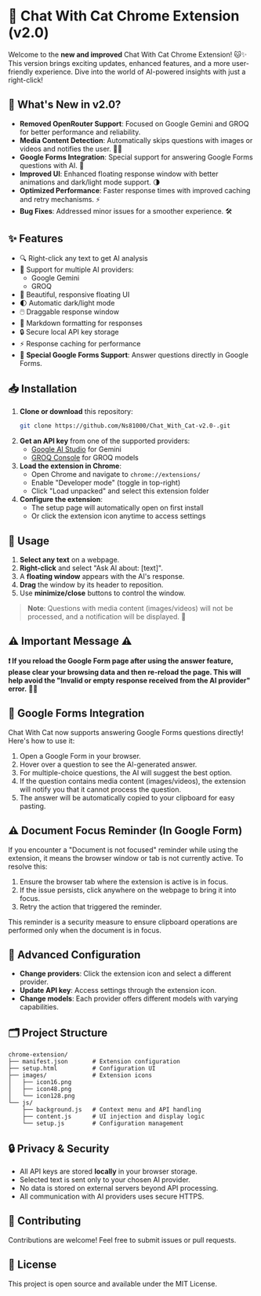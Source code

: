 # 🚀 Chat With Cat Chrome Extension (v2.0)

Welcome to the **new and improved** Chat With Cat Chrome Extension! 🐱✨ This version brings exciting updates, enhanced features, and a more user-friendly experience. Dive into the world of AI-powered insights with just a right-click!

## 🌟 What's New in v2.0?

- **Removed OpenRouter Support**: Focused on Google Gemini and GROQ for better performance and reliability.
- **Media Content Detection**: Automatically skips questions with images or videos and notifies the user. 📸🎥
- **Google Forms Integration**: Special support for answering Google Forms questions with AI. 📝
- **Improved UI**: Enhanced floating response window with better animations and dark/light mode support. 🌗
- **Optimized Performance**: Faster response times with improved caching and retry mechanisms. ⚡
- **Bug Fixes**: Addressed minor issues for a smoother experience. 🛠️

## ✨ Features

- 🔍 Right-click any text to get AI analysis
- 🔄 Support for multiple AI providers:
  - Google Gemini
  - GROQ
- 🎨 Beautiful, responsive floating UI
- 🌓 Automatic dark/light mode
- 🖱️ Draggable response window
- 📝 Markdown formatting for responses
- 🔒 Secure local API key storage
- ⚡ Response caching for performance
- 📝 **Special Google Forms Support**: Answer questions directly in Google Forms.

## 📥 Installation

1. **Clone or download** this repository:
   ```bash
   git clone https://github.com/Ns81000/Chat_With_Cat-v2.0-.git
   ```
2. **Get an API key** from one of the supported providers:
   - [Google AI Studio](https://makersuite.google.com/app/apikey) for Gemini
   - [GROQ Console](https://console.groq.com/keys) for GROQ models
3. **Load the extension in Chrome**:
   - Open Chrome and navigate to `chrome://extensions/`
   - Enable "Developer mode" (toggle in top-right)
   - Click "Load unpacked" and select this extension folder
4. **Configure the extension**:
   - The setup page will automatically open on first install
   - Or click the extension icon anytime to access settings

## 🚀 Usage

1. **Select any text** on a webpage.
2. **Right-click** and select "Ask AI about: [text]".
3. A **floating window** appears with the AI's response.
4. **Drag** the window by its header to reposition.
5. Use **minimize/close** buttons to control the window.

> **Note**: Questions with media content (images/videos) will not be processed, and a notification will be displayed. 📢

## ⚠️ **Important Message** ⚠️

**❗ If you reload the Google Form page after using the answer feature, please clear your browsing data and then re-reload the page. This will help avoid the "Invalid or empty response received from the AI provider" error.** 🧹🔄

## 📝 Google Forms Integration

Chat With Cat now supports answering Google Forms questions directly! Here's how to use it:

1. Open a Google Form in your browser.
2. Hover over a question to see the AI-generated answer.
3. For multiple-choice questions, the AI will suggest the best option.
4. If the question contains media content (images/videos), the extension will notify you that it cannot process the question.
5. The answer will be automatically copied to your clipboard for easy pasting.

## ⚠️ Document Focus Reminder (In Google Form)

If you encounter a "Document is not focused" reminder while using the extension, it means the browser window or tab is not currently active. To resolve this:

1. Ensure the browser tab where the extension is active is in focus.
2. If the issue persists, click anywhere on the webpage to bring it into focus.
3. Retry the action that triggered the reminder.

This reminder is a security measure to ensure clipboard operations are performed only when the document is in focus.

## 🔧 Advanced Configuration

- **Change providers**: Click the extension icon and select a different provider.
- **Update API key**: Access settings through the extension icon.
- **Change models**: Each provider offers different models with varying capabilities.

## 🗂️ Project Structure

```
chrome-extension/
├── manifest.json       # Extension configuration
├── setup.html          # Configuration UI 
├── images/             # Extension icons
│   ├── icon16.png
│   ├── icon48.png
│   └── icon128.png
└── js/
    ├── background.js   # Context menu and API handling
    ├── content.js      # UI injection and display logic
    └── setup.js        # Configuration management
```

## 🔒 Privacy & Security

- All API keys are stored **locally** in your browser storage.
- Selected text is sent only to your chosen AI provider.
- No data is stored on external servers beyond API processing.
- All communication with AI providers uses secure HTTPS.

## 🤝 Contributing

Contributions are welcome! Feel free to submit issues or pull requests.

## 📜 License

This project is open source and available under the MIT License.
